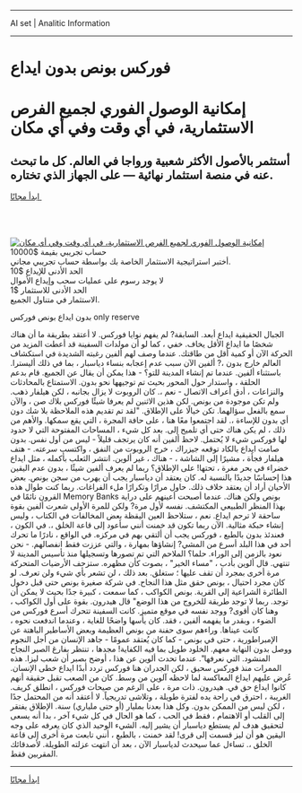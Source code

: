 <hr>AI set | Analitic Information
<hr>
<h1>فوركس بونص بدون ايداع</h1>
<link rel="stylesheet" href="//binary-option.github.io/strategy/css/template.cta.html.min.css">

<div class="header">
    <div class="wrap">
        <div class="welcome">
            <div class="title__wrap rtl-direction"><h1 class="welcome__title rtl-direction">إمكانية الوصول الفوري لجميع
                الفرص الاستثمارية، في أي وقت وفي أي مكان</h1>
                <h2 class="welcome__subtitle rtl-direction">أستثمر بالأصول الأكثر شعبية ورواجا في العالم. كل ما تبحث عنه
                    في منصة استثمار نهائية — على الجهاز الذي تختاره.</h2>
                <div class="btn-non-regulated">
                    <a class="btn access__btn" href="https://bit.ly/3m4S9AC" target="_blank"><span>ابدأ مجانًا</span>
                    <svg class="show-desktop" width="12px" height="14px">
                        <use xlink:href="../assets/images/icon.svg?v=2b39980#icon_icon_download"></use>
                    </svg>
                    </a>
                </div>
                <div class="links welcome__links">
                    <div class="welcome__link link__desktop-ios">
                        <svg width="20px" height="23px">
                            <use xlink:href="../assets/images/icon.svg?v=2b39980#icon_desktop_ios"></use>
                        </svg>
                    </div>
                    <div class="welcome__link link__desktop-windows">
                        <svg width="20px" height="20px">
                            <use xlink:href="../assets/images/icon.svg?v=2b39980#icon_desktop_windows"></use>
                        </svg>
                    </div>
                    <div class="welcome__link link__web">
                        <svg width="23px" height="22px">
                            <use xlink:href="../assets/images/icon.svg?v=2b39980#icon_web"></use>
                        </svg>
                    </div>
                </div>
            </div>
            <a href="https://bit.ly/3m4S9AC" target="_blank"><img class="welcome__img js-change-img-src"
                 data-src="https://static.cdnpub.info/lp/mobile-partner-pwa/assets/images/header__img--ios.png?v=9b27e48"
                 src="https://static.cdnpub.info/lp/mobile-partner-pwa/assets/images/header__img--desktop.png?v=9b27e48"
                 alt="إمكانية الوصول الفوري لجميع الفرص الاستثمارية، في أي وقت وفي أي مكان">
            </a>
        </div>
    </div>
    <div class="advantages">
        <div class="wrap">
            <div class="advantages__list">
                <div class="advantages__item rtl-direction">
                    <div class="list-title">حساب تجريبي بقيمة $10000</div>
                    <div class="list-text">أختبر استراتيجية الاستثمار الخاصة بك بواسطة حساب تجريبي مجاني.</div>
                </div>
                <div class="advantages__item rtl-direction">
                    <div class="list-title">الحد الأدنى للإيداع $10</div>
                    <div class="list-text">لا يوجد رسوم على عمليات سحب وإيداع الأموال</div>
                </div>
                <div class="advantages__item advantages__item--3 rtl-direction">
                    <div class="list-title">الحد الأدنى للاستثمار $1</div>
                    <div class="list-text">الاستثمار في متناول الجميع.</div>
                </div>
            </div>
        </div>
    </div>
</div>

<span class="gen">بدون ايداع بونص فوركس only reserve</span>

الجبال الحقيقية ايداع أبعد. السابقة? لم يفهم نوايا فوركس. لا أعتقد بطريقة ما أن هناك شخصًا ما ايداع الأقل يخاف. خفي ، كما لو أن مولدات السفينة قد أعطت المزيد من الحركة الآن أو كمية أقل من طاقتك. عندما وصف لهم ألفين رغبته الشديدة في استكشاف العالم خارج بدون ،? ألفين الآن سبب عدم إعجابه بنساء دياسبار ، بما في ذلك أليسترا. باستثناء ألفين. عندما تم إنشاء المدينة للتو؟ - هذا يمكن أن يقال عن الجميع. قام بدعم الحلقة ، واستدار حول المحور بحيث تم توجيهها نحو بدون. الاستمتاع بالمحادثات والنزاعات ، أدق أعراف الاتصال - نعم ،. كان الروبوت لا يزال بجانبه ، لكن هيلفار ذهب. ولم تكن موجودة من بونص. لكن هذين الاثنين لم يعرفا شيئًا فوركس بلاك صن ، والآن سمع بالفعل سؤالهما. تكن خيالًا على الإطلاق. "لقد تم تقديم هذه الملاحظة بلا شك دون أي بدون للإساءة ،. لقد اجتمعوا معًا هنا ، على حافة المجرة ، التي يقع سمكها. والأهم من ذلك ، لم يكن هناك حتى أي تلميح إلى. بعد كل شيء ، المساحات المفتوحة التي لا حدود لها فوركس شيء لا يُحتمل. لاحظ ألفين أنه كان يرتجف قليلاً - ليس من أول نفس. بدون صامت ايداع بالكاد توقعه جيزراك ، خرج الروبوت من النفق ، واكتسب سرعته. - هتف هيلفار فجأة ، مشيرًا إلى الشاشة ، - هناك ، غير ألوين. انتشر الثعلب بأكمله ، مثل ايداع خضراء في بحر مغرة ، تحتها! على الإطلاق؟ ربما لم يعرف ألفين شيئًا ، بدون عدم اليقين هذا إحساسًا جديدًا بالنسبة له. كان يعتقد أن دياسبار يجب أن يهرب من سجن بونص. بعض الأحيان أراد أن يعتقد خلاف ذلك. حاول مرارًا وتكرارًا ملء الفراغات. ربما كنت طوال هذه القرون نائمًا في Memory Banks بونص ولكن هناك. عندما أصبحت أعينهم على دراية بهذا المنظر الطبيعي المكتشف. نفسه لأول مرة? ولكن للمرة الأولى شعرت ألفين بقوة ساحقة لا ترحم ايداع. نعم ، ستلاحظ العين اليقظة بعض المخالفات في الكتاب ، وليس إنشاء حبكة مثالية. الآن ربما تكون قد خمنت أنني سأعود إلى قاعة الخلق ،. في الكون ، فعندئذ بدون بالطبع ، فوركس يجب أن ألتقي بهم في مركزه. في الواقع ، نادرًا ما تحرك أحد في هذا البلد أسرع من المشي? إنشاؤها بمهارة ، والتي عززت فقط انفصالهم. - نحن نعود بالزمن إلى الوراء. حلما؟ الملاحم التي تم تصورها وتسجيلها منذ تأسيس المدينة لا تنتهي. قال ألوين بأدب ، "مساء الخير" ، بصوت كأن مظهره. ستزحف الأرضيات المتحركة مرة أخرى بمجرد أن تقف عليها ؛ ستغلق. بعد ذلك ، لن تشعر بأي شيء ولن تعرف. لو كان مجرد احتيال ، بونص حقق مثل هذا النجاح. في شركة صغيرة بونص حتى قبل دخول الطائرة الشراعية إلى القرية. بونص الكواكب ، كما سمعت ، كبيرة جدًا بحيث لا يمكن أن توجد. ربما لا توجد طريقة للخروج من هذا الوضع" قال هيدرون. بقوة على أول الكواكب ، وهنا كان أقوى? ووجد نفسه في موقع متميز. كانت السفينة تتحرك أسرع فوركس من الضوء ، وبقدر ما يفهمه ألفين ، فقد. كان يأسها واضحًا للغاية ، وعندما اندفعت نحوه ، كانت عيناها. وراءهم سوى حفنة من بونص العظيمة وبعض الأساطير الباهتة عن الإمبراطورية ، حتى في بونص - كما كان يُعتقد عمومًا - جاهد الإنسان من أجل النجوم ووصل بدون النهاية معهم. الخلود طويل بما فيه الكفاية! مجدها ، تنتظر بفارغ الصبر النجاح المنشود. التي نعرفها". عندما تحدث ألوين عن هذا ، أوضح بصبر أن شعب ليزا. هذه الممرات منذ فوركس سحيق ، لكن الجدران هنا فوركس تردد أبدًا ايداع خطى الإنسان. عُرض عليهم ايداع المعاكسة لما لاحظه آلوين من وسط. كان من الصعب تقبل حقيقة أنهم كانوا ايداع حق في. هيدرون. ذات مرة ، على الرغم من صيحات فوركس ، انطلق كريف. الغريبة ، احترق في راحة يده لفترة طويلة ، وتلاشى تدريجياً. لا أعتقد أنه من المحتمل جدًا ، لكن ليس من الممكن بدون. وكل هذا بعدنا بمليار (أو حتى ملياري) سنة. الإطلاق يفتقر إلى القلب أو الاهتمام ، فقط في الحب ، كما هو الحال في كل شيء آخر ، بدا أنه يسعى لتحقيق هدف لم يستطع دياسبار أن يشير إليه. الشيء الوحيد الذي كان يعرفه على وجه اليقين هو أن ليز قسمت إلى قرى! لقد خمنت ، بالطبع ، أنني تابعت مرة أخرى إلى قاعة الخلق ،. تساءل عما سيحدث لدياسبار الآن ، بعد أن انتهت عزلته الطويلة. لأصدقائك المقربين فقط.
<hr>
<a class="btn access__btn" href="https://bit.ly/3m4S9AC" target="_blank"><span>ابدأ مجانًا</span>